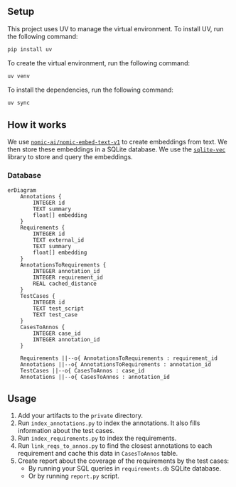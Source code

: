 ## Setup

This project uses UV to manage the virtual environment. To install UV, run the following command:

```bash
pip install uv
```

To create the virtual environment, run the following command:

```bash
uv venv
```

To install the dependencies, run the following command:

```bash
uv sync
```

## How it works

We use [`nomic-ai/nomic-embed-text-v1`](https://huggingface.co/nomic-ai/nomic-embed-text-v1) to create embeddings from text. 
We then store these embeddings in a SQLite database. 
We use the [`sqlite-vec`](https://github.com/asg017/sqlite-vec) library to store and query the embeddings.

### Database

```mermaid
erDiagram
    Annotations {
        INTEGER id
        TEXT summary
        float[] embedding
    }
    Requirements {
        INTEGER id
        TEXT external_id
        TEXT summary
        float[] embedding
    }
    AnnotationsToRequirements {
        INTEGER annotation_id
        INTEGER requirement_id
        REAL cached_distance
    }
    TestCases {
        INTEGER id
        TEXT test_script
        TEXT test_case
    }
    CasesToAnnos {
        INTEGER case_id
        INTEGER annotation_id
    }

    Requirements ||--o{ AnnotationsToRequirements : requirement_id
    Annotations ||--o{ AnnotationsToRequirements : annotation_id
    TestCases ||--o{ CasesToAnnos : case_id
    Annotations ||--o{ CasesToAnnos : annotation_id
```

## Usage

1. Add your artifacts to the `private` directory.
2. Run `index_annotations.py` to index the annotations. It also fills information about the test cases.
3. Run `index_requirements.py` to index the requirements.
4. Run `link_reqs_to_annos.py` to find the closest annotations to each requirement and cache this data in 
   `CasesToAnnos` table.
5. Create report about the coverage of the requirements by the test cases:
    - By running your SQL queries in `requirements.db` SQLite database.
    - Or by running `report.py` script.